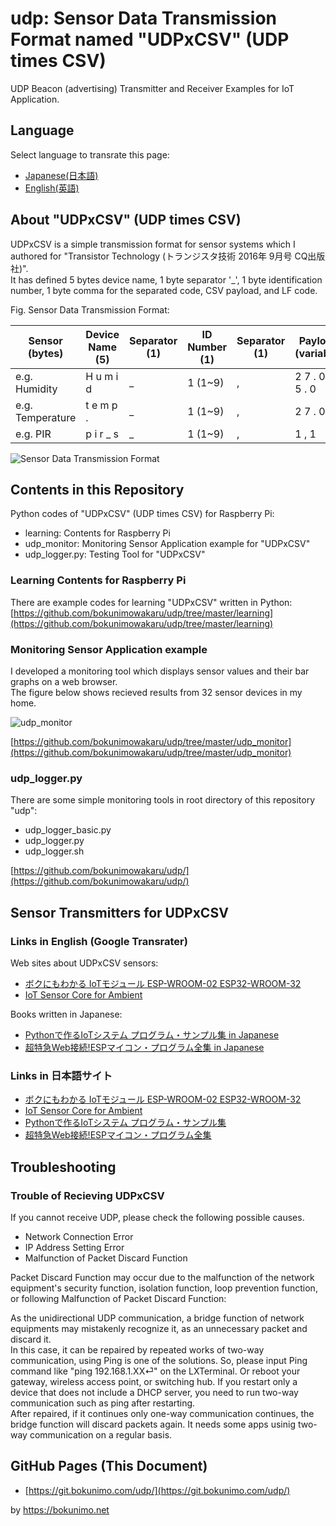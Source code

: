# udp: Sensor Data Transmission Format named "UDPxCSV" (UDP times CSV)

UDP Beacon (advertising) Transmitter and Receiver Examples for IoT Application.  

## Language

Select language to transrate this page:

* [Japanese(日本語)](https://translate.google.com/website?sl=en&tl=ja&hl&u=https://git.bokunimo.com/udp/)
* [English(英語)](https://git.bokunimo.com/udp/)

## About "UDPxCSV" (UDP times CSV)

UDPxCSV is a simple transmission format for sensor systems which I authored for "Transistor Technology (トランジスタ技術 2016年 9月号 CQ出版社)".  
It has defined 5 bytes device name, 1 byte separator '_', 1 byte identification number, 1 byte comma for the separated code, CSV payload, and LF code.  

Fig. Sensor Data Transmission Format:  

|Sensor (bytes)  |Device Name (5)  |Separator (1)|ID Number (1)|Separator (1)|Payload (variable)  |Line Feed (1)|
|----------------|-----------------|-------------|-------------|-------------|--------------------|-------------|
|e.g. Humidity   | H u m i d       | _           | 1 (1~9)     | ,           | 2 7 . 0 ,   7 5 . 0| \n          |
|e.g. Temperature| t e m p .       | _           | 1 (1~9)     | ,           | 2 7 . 0            | \n          |
|e.g. PIR        | p i r _ s       | _           | 1 (1~9)     | ,           | 1 , 1              | \n          |

![Sensor Data Transmission Format](https://bokunimo.net/blog/wp-content/uploads/2022/06/csv.jpg)

## Contents in this Repository

Python codes of "UDPxCSV" (UDP times CSV) for Raspberry Pi:

* learning: Contents for Raspberry Pi  
* udp_monitor: Monitoring Sensor Application example for "UDPxCSV"  
* udp_logger.py: Testing Tool for "UDPxCSV"  

### Learning Contents for Raspberry Pi

There are example codes for learning "UDPxCSV" written in Python:  
[https://github.com/bokunimowakaru/udp/tree/master/learning](https://github.com/bokunimowakaru/udp/tree/master/learning)

### Monitoring Sensor Application example

I developed a monitoring tool which displays sensor values and their bar graphs on a web browser.  
The figure below shows recieved results from 32 sensor devices in my home.  

![udp_monitor](https://bokunimo.net/blog/wp-content/uploads/2022/02/udp-768x406.jpg)

[https://github.com/bokunimowakaru/udp/tree/master/udp_monitor](https://github.com/bokunimowakaru/udp/tree/master/udp_monitor)

### udp_logger.py

There are some simple monitoring tools in root directory of this repository "udp":  

* udp_logger_basic.py
* udp_logger.py
* udp_logger.sh

[https://github.com/bokunimowakaru/udp/](https://github.com/bokunimowakaru/udp/)

## Sensor Transmitters for UDPxCSV

### Links in English (Google Transrater)

Web sites about UDPxCSV sensors:
* [ボクにもわかる IoTモジュール ESP-WROOM-02 ESP32-WROOM-32](https://translate.google.com/website?sl=ja&tl=en&hl&u=https://git.bokunimo.com/esp/)
* [IoT Sensor Core for Ambient](https://translate.google.com/website?sl=ja&tl=en&hl&u=https://bokunimo.net/ambient/)

Books written in Japanese:
* [Pythonで作るIoTシステム プログラム・サンプル集 in Japanese](https://translate.google.com/website?sl=ja&tl=en&hl&u=https://amzn.to/3ls4Vx4)
* [超特急Web接続!ESPマイコン・プログラム全集 in Japanese](https://translate.google.com/website?sl=ja&tl=en&hl&u=https://amzn.to/3JWq78I)

### Links in 日本語サイト
* [ボクにもわかる IoTモジュール ESP-WROOM-02 ESP32-WROOM-32](https://git.bokunimo.com/esp/)
* [IoT Sensor Core for Ambient](https://bokunimo.net/ambient/)
* [Pythonで作るIoTシステム プログラム・サンプル集](https://amzn.to/3ls4Vx4)
* [超特急Web接続!ESPマイコン・プログラム全集](https://amzn.to/3JWq78I)

## Troubleshooting

### Trouble of Recieving UDPxCSV

If you cannot receive UDP, please check the following possible causes.

* Network Connection Error
* IP Address Setting Error
* Malfunction of Packet Discard Function

Packet Discard Function may occur due to the malfunction of the network equipment's security function, isolation function, loop prevention function, or following Malfunction of Packet Discard Function:

As the unidirectional UDP communication, a bridge function of network equipments may mistakenly recognize it, as an unnecessary packet and discard it.  
In this case, it can be repaired by repeated works of two-way communication, using Ping is one of the solutions. So, please input Ping command like "ping 192.168.1.XX⏎" on the LXTerminal.
Or reboot your gateway, wireless access point, or switching hub. If you restart only a device that does not include a DHCP server, you need to run two-way communication such as ping after restarting.  
After repaired, if it continues only one-way communication continues, the bridge function will discard packets again. It needs some apps usinig two-way communication on a regular basis.  


## GitHub Pages (This Document)

* [https://git.bokunimo.com/udp/](https://git.bokunimo.com/udp/)

by <https://bokunimo.net>


